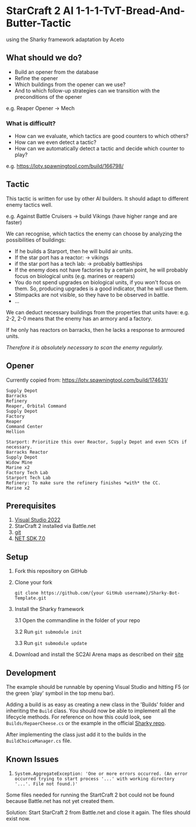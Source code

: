 # StarCraft 2 AI 1-1-1-TvT-Bread-And-Butter-Tactic

using the Sharky framework adaptation by Aceto

## What should we do?

+ Build an opener from the database
+ Refine the opener
+ Which buildings from the opener can we use?
+ And to which follow-up strategies can we transition with the preconditions of the opener

e.g. Reaper Opener → Mech

### What is difficult?
+ How can we evaluate, which tactics are good counters to which others?
+ How can we even detect a tactic?
+ How can we automatically detect a tactic and decide which counter to play?

e.g. https://lotv.spawningtool.com/build/166798/

## Tactic
This tactic is written for use by other AI builders. It should adapt to 
different enemy tactics well.

e.g. 
Against Battle Cruisers → build Vikings (have higher range and are faster) 

We can recognise, which tactics the enemy can choose by analyzing the possibilities of buildings:
- If he builds a Starport, then he will build air units.
- If the star port has a reactor: → vikings
- if the star port has a tech lab: → probably battleships
- If the enemy does not have factories by a certain point, he will probably focus on biological units (e.g. marines or reapers)
- You do not spend upgrades on biological units, if you won't focus on them. So, producing upgrades is a good indicator, that he will use them.
- Stimpacks are not visible, so they have to be observed in battle.
- ...

We can deduct necessary buildings from the properties that units have: e.g. 2-2, 2-0 means that the enemy has an armory 
and a factory.

If he only has reactors on barracks, then he lacks a response to armoured units.

*Therefore it is absolutely necessary to scan the enemy regularly.*

## Opener
Currently copied from: https://lotv.spawningtool.com/build/174631/

	Supply Depot	
	Barracks	
	Refinery
	Reaper, Orbital Command	
	Supply Depot	
	Factory	
	Reaper
	Command Center	
	Hellion

	Starport: Prioritize this over Reactor, Supply Depot and even SCVs if necessary.
	Barracks Reactor	
    Supply Depot
	Widow Mine	
	Marine x2	
	Factory Tech Lab	
	Starport Tech Lab	
	Refinery: To make sure the refinery finishes *with* the CC.
	Marine x2

## Prerequisites

1. [Visual Studio 2022](https://visualstudio.microsoft.com/de/downloads/)
2. StarCraft 2 installed via Battle.net
3. [git](https://git-scm.com/downloads)
4. [NET SDK 7.0](https://dotnet.microsoft.com/en-us/download/dotnet/7.0)

## Setup

1. Fork this repository on GitHub
 
2. Clone your fork
	
	`git clone https://github.com/{your GitHub username}/Sharky-Bot-Template.git`

3. Install the Sharky framework

	3.1 Open the commandline in the folder of your repo

	3.2 Run `git submodule init`
	 
	3.3 Run `git submodule update`

4. Download and install the SC2AI Arena maps as described on their [site](https://sc2ai.net/wiki/maps/)


## Development

The example should be runnable by opening Visual Studio and hitting F5 (or the green 'play' symbol in the top menu bar).

Adding a build is as easy as creating a new class in the 'Builds' folder and inheriting the `Build` class. You should now be able to implement all the lifecycle methods. For reference on how this could look, see `Builds/RepaerCheese.cs` or the example in the official [Sharky repo](https://github.com/sharknice/Sharky).

After implementing the class just add it to the builds in the `BuildChoiceManager.cs` file.


## Known Issues

1. `System.AggregateException: 'One or more errors occurred. (An error occurred trying to start process '...' with working directory '...'. File not found.)'`

Some files needed for running the StartCraft 2 bot could not be found because Battle.net has not yet created them.

Solution: Start StarCraft 2 from Battle.net and close it again. The files should exist now.
